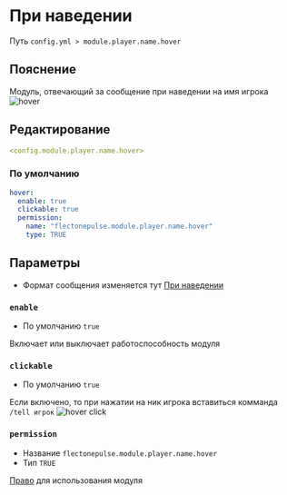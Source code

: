 # При наведении
Путь `config.yml > module.player.name.hover`

## Пояснение
Модуль, отвечающий за сообщение при наведении на имя игрока
![hover](/hover.png)

## Редактирование
```yaml
<config.module.player.name.hover>
```

### По умолчанию
```yaml
hover:
  enable: true
  clickable: true
  permission:
    name: "flectonepulse.module.player.name.hover"
    type: TRUE
```

## Параметры

- Формат сообщения изменяется тут [При наведении](/ru/messages/ru_ru/module/player/message/name/hover/)

### `enable`
- По умолчанию `true`

Включает или выключает работоспособность модуля

### `clickable`
- По умолчанию `true`

Если включено, то при нажатии на ник игрока вставиться комманда `/tell игрок`
![hover click](/hoverclick.png)

### `permission`
- Название `flectonepulse.module.player.name.hover`
- Тип `TRUE`

[Право](/ru/config/module/#пояснение) для использования модуля